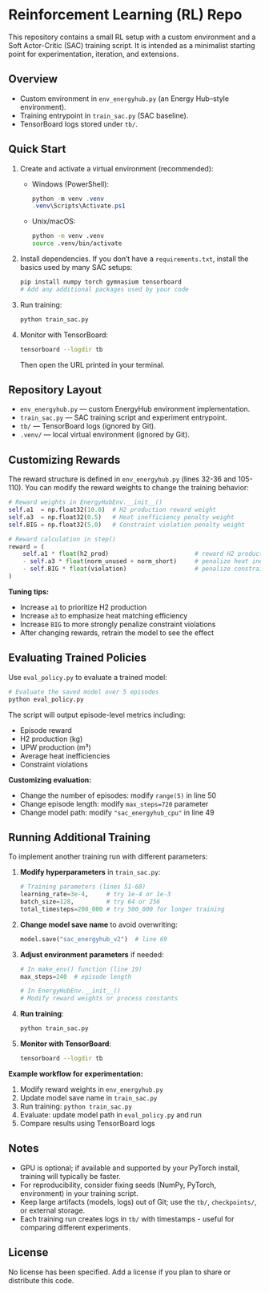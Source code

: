 # Reinforcement Learning (RL) Repo

This repository contains a small RL setup with a custom environment and a Soft Actor-Critic (SAC) training script. It is intended as a minimalist starting point for experimentation, iteration, and extensions.

## Overview
- Custom environment in `env_energyhub.py` (an Energy Hub–style environment).
- Training entrypoint in `train_sac.py` (SAC baseline).
- TensorBoard logs stored under `tb/`.

## Quick Start
1) Create and activate a virtual environment (recommended):
   - Windows (PowerShell):
     ```powershell
     python -m venv .venv
     .venv\Scripts\Activate.ps1
     ```
   - Unix/macOS:
     ```bash
     python -m venv .venv
     source .venv/bin/activate
     ```

2) Install dependencies. If you don’t have a `requirements.txt`, install the basics used by many SAC setups:
   ```bash
   pip install numpy torch gymnasium tensorboard
   # Add any additional packages used by your code
   ```

3) Run training:
   ```bash
   python train_sac.py
   ```

4) Monitor with TensorBoard:
   ```bash
   tensorboard --logdir tb
   ```
   Then open the URL printed in your terminal.

## Repository Layout
- `env_energyhub.py` — custom EnergyHub environment implementation.
- `train_sac.py` — SAC training script and experiment entrypoint.
- `tb/` — TensorBoard logs (ignored by Git).
- `.venv/` — local virtual environment (ignored by Git).

## Customizing Rewards

The reward structure is defined in `env_energyhub.py` (lines 32-36 and 105-110). You can modify the reward weights to change the training behavior:

```python
# Reward weights in EnergyHubEnv.__init__()
self.a1  = np.float32(10.0)  # H2 production reward weight
self.a3  = np.float32(0.5)   # Heat inefficiency penalty weight
self.BIG = np.float32(5.0)   # Constraint violation penalty weight

# Reward calculation in step()
reward = (
    self.a1 * float(h2_prod)                        # reward H2 production
    - self.a3 * float(norm_unused + norm_short)     # penalize heat inefficiency
    - self.BIG * float(violation)                   # penalize constraint violations
)
```

**Tuning tips:**
- Increase `a1` to prioritize H2 production
- Increase `a3` to emphasize heat matching efficiency
- Increase `BIG` to more strongly penalize constraint violations
- After changing rewards, retrain the model to see the effect

## Evaluating Trained Policies

Use `eval_policy.py` to evaluate a trained model:

```bash
# Evaluate the saved model over 5 episodes
python eval_policy.py
```

The script will output episode-level metrics including:
- Episode reward
- H2 production (kg)
- UPW production (m³)
- Average heat inefficiencies
- Constraint violations

**Customizing evaluation:**
- Change the number of episodes: modify `range(5)` in line 50
- Change episode length: modify `max_steps=720` parameter
- Change model path: modify `"sac_energyhub_cpu"` in line 49

## Running Additional Training

To implement another training run with different parameters:

1. **Modify hyperparameters** in `train_sac.py`:
   ```python
   # Training parameters (lines 51-68)
   learning_rate=3e-4,     # try 1e-4 or 1e-3
   batch_size=128,         # try 64 or 256
   total_timesteps=200_000 # try 500_000 for longer training
   ```

2. **Change model save name** to avoid overwriting:
   ```python
   model.save("sac_energyhub_v2")  # line 69
   ```

3. **Adjust environment parameters** if needed:
   ```python
   # In make_env() function (line 19)
   max_steps=240  # episode length

   # In EnergyHubEnv.__init__()
   # Modify reward weights or process constants
   ```

4. **Run training**:
   ```bash
   python train_sac.py
   ```

5. **Monitor with TensorBoard**:
   ```bash
   tensorboard --logdir tb
   ```

**Example workflow for experimentation:**
1. Modify reward weights in `env_energyhub.py`
2. Update model save name in `train_sac.py`
3. Run training: `python train_sac.py`
4. Evaluate: update model path in `eval_policy.py` and run
5. Compare results using TensorBoard logs

## Notes
- GPU is optional; if available and supported by your PyTorch install, training will typically be faster.
- For reproducibility, consider fixing seeds (NumPy, PyTorch, environment) in your training script.
- Keep large artifacts (models, logs) out of Git; use the `tb/`, `checkpoints/`, or external storage.
- Each training run creates logs in `tb/` with timestamps - useful for comparing different experiments.

## License
No license has been specified. Add a license if you plan to share or distribute this code.

